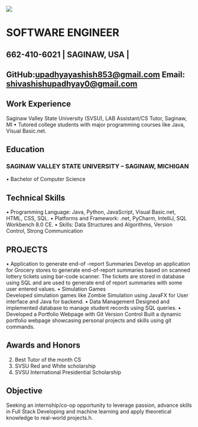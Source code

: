 ![](https://github.com/supadhy1-tech/supadhy1.github.io/blob/main/headshot.jpg)
# SOFTWARE ENGINEER

## 662-410-6021 | SAGINAW, USA | 
## GitHub:upadhyayashish853@gmail.com                                  Email: shivashishupadhyay0@gmail.com      

		
## Work Experience	
Saginaw Valley State University (SVSU), LAB Assistant/CS Tutor, Saginaw, MI
•	Tutored college students with major programming courses like Java, Visual Basic.net.
	

## Education   	
### SAGINAW VALLEY STATE UNIVERSITY – SAGINAW, MICHIGAN
•	Bachelor of Computer Science

## Technical Skills 
•	Programming Language:  Java, Python, JavaScript, Visual Basic.net, HTML, CSS, SQL.
•	Platforms and Framework:  .net, PyCharm, IntelliJ, SQL Workbench 8.0 CE.
•	Skills:  Data Structures and Algorithms, Version Control, Strong Communication

	
## PROJECTS
•	Application to generate end-of -report Summaries
Develop an application for Grocery stores to generate end-of-report summaries based on scanned lottery tickets using bar-code scanner. The tickets are stored in database using SQL and are used to generate end of report summaries with some user entered values. 
•	Simulation Games  
Developed simulation games like Zombie Simulation using JavaFX for User interface and Java for backend.
•	Data Management
Designed and implemented database to manage student records using SQL queries.
•	Developed a Portfolio Webpage with Git Version Control
Built a dynamic portfolio webpage showcasing personal projects and skills using git commands.


## Awards and    Honors	
2.	Best Tutor of the month CS
3.	SVSU Red and White scholarship
4.	SVSU International Presidential Scholarship
                                       
## Objective 	
Seeking an internship/co-op opportunity to leverage passion, advance skills in Full Stack Developing and machine learning and apply theoretical knowledge to real-world projects.h.




